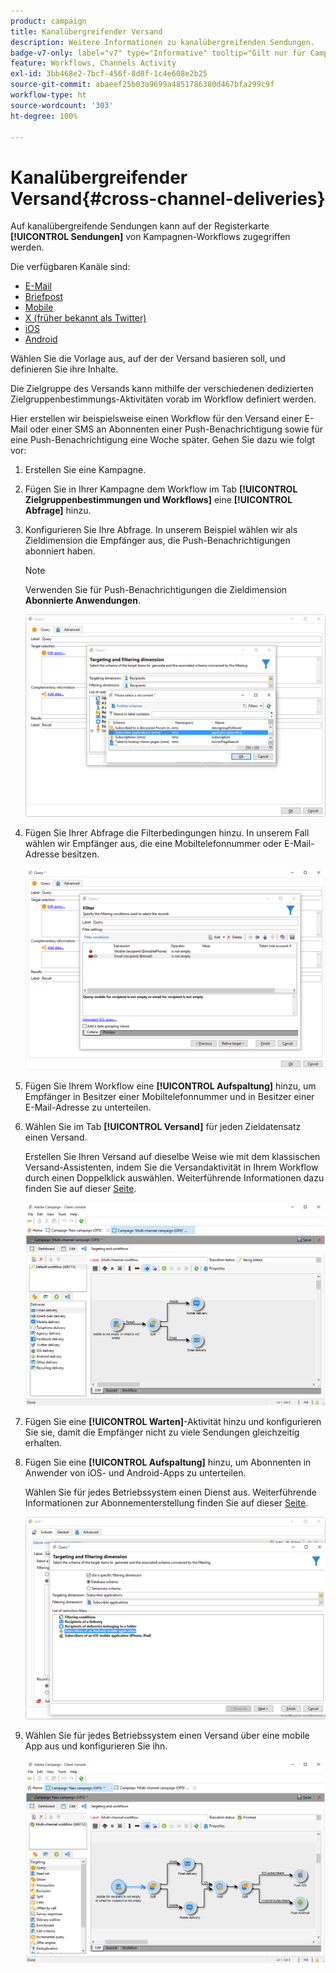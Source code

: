 ```yaml
---
product: campaign
title: Kanalübergreifender Versand
description: Weitere Informationen zu kanalübergreifenden Sendungen.
badge-v7-only: label="v7" type="Informative" tooltip="Gilt nur für Campaign Classic v7"
feature: Workflows, Channels Activity
exl-id: 3bb468e2-7bcf-456f-8d8f-1c4e608e2b25
source-git-commit: abaeef25b03a9699a4851786380d467bfa299c9f
workflow-type: ht
source-wordcount: '303'
ht-degree: 100%

---
```


# Kanalübergreifender Versand{#cross-channel-deliveries}



Auf kanalübergreifende Sendungen kann auf der Registerkarte **[!UICONTROL Sendungen]** von Kampagnen-Workflows zugegriffen werden.

Die verfügbaren Kanäle sind:

* [E-Mail](../../delivery/using/about-email-channel.md)
* [Briefpost](../../delivery/using/about-direct-mail-channel.md)
* [Mobile](../../delivery/using/sms-channel.md)
* [X (früher bekannt als Twitter)](../../social/using/about-social-marketing.md)
* [iOS](../../delivery/using/create-notifications-ios.md)
* [Android](../../delivery/using/create-notifications-android.md)

Wählen Sie die Vorlage aus, auf der der Versand basieren soll, und definieren Sie ihre Inhalte.

Die Zielgruppe des Versands kann mithilfe der verschiedenen dedizierten Zielgruppenbestimmungs-Aktivitäten vorab im Workflow definiert werden.

Hier erstellen wir beispielsweise einen Workflow für den Versand einer E-Mail oder einer SMS an Abonnenten einer Push-Benachrichtigung sowie für eine Push-Benachrichtigung eine Woche später. Gehen Sie dazu wie folgt vor:

1. Erstellen Sie eine Kampagne.
1. Fügen Sie in Ihrer Kampagne dem Workflow im Tab **[!UICONTROL Zielgruppenbestimmungen und Workflows]** eine **[!UICONTROL Abfrage]** hinzu.
1. Konfigurieren Sie Ihre Abfrage. In unserem Beispiel wählen wir als Zieldimension die Empfänger aus, die Push-Benachrichtigungen abonniert haben.

   >[!NOTE]
   >
   >Verwenden Sie für Push-Benachrichtigungen die Zieldimension **Abonnierte Anwendungen**.

   ![](assets/cross_channel_delivery_1.png)

1. Fügen Sie Ihrer Abfrage die Filterbedingungen hinzu. In unserem Fall wählen wir Empfänger aus, die eine Mobiltelefonnummer oder E-Mail-Adresse besitzen.

   ![](assets/cross_channel_delivery_2.png)

1. Fügen Sie Ihrem Workflow eine **[!UICONTROL Aufspaltung]** hinzu, um Empfänger in Besitzer einer Mobiltelefonnummer und in Besitzer einer E-Mail-Adresse zu unterteilen.
1. Wählen Sie im Tab **[!UICONTROL Versand]** für jeden Zieldatensatz einen Versand.

   Erstellen Sie Ihren Versand auf dieselbe Weise wie mit dem klassischen Versand-Assistenten, indem Sie die Versandaktivität in Ihrem Workflow durch einen Doppelklick auswählen. Weiterführende Informationen dazu finden Sie auf dieser [Seite](../../delivery/using/about-email-channel.md).

   ![](assets/cross_channel_delivery_3.png)

1. Fügen Sie eine **[!UICONTROL Warten]**-Aktivität hinzu und konfigurieren Sie sie, damit die Empfänger nicht zu viele Sendungen gleichzeitig erhalten.
1. Fügen Sie eine **[!UICONTROL Aufspaltung]** hinzu, um Abonnenten in Anwender von iOS- und Android-Apps zu unterteilen.

   Wählen Sie für jedes Betriebssystem einen Dienst aus. Weiterführende Informationen zur Abonnementerstellung finden Sie auf dieser [Seite](../../delivery/using/configuring-the-mobile-application.md).

   ![](assets/cross_channel_delivery_4.png)

1. Wählen Sie für jedes Betriebssystem einen Versand über eine mobile App aus und konfigurieren Sie ihn.

   ![](assets/cross_channel_delivery_5.png)
